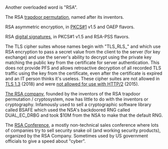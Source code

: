 Another overloaded word is "RSA".

The RSA [trapdoor permutation](https://en.wikipedia.org/wiki/Trapdoor_function),
named after its inventors.

RSA asymmetric encryption, in [PKCS#1](https://en.wikipedia.org/wiki/PKCS_1)
v1.5 and OAEP flavors.

RSA [digital signatures](./bookmark_digital_signatures_are_not_encryption.md),
in PKCS#1 v1.5 and RSA-PSS flavors.

The TLS cipher suites whose names begin with "TLS_RLS_"
and which use RSA encryption to pass a secret value
from the client to the server (for key exchange)
and use the server's ability to decrypt using
the private key matching the public key from the certificate
for server authentication. This does not provide PFS and
allows retroactive decryption of all recorded TLS traffic
using the key from the certificate, even after the certificate
is expired and an IT person thinks it's useless. These
cipher suites are not allowed in
[TLS 1.3](https://tools.ietf.org/html/rfc8446) (2018)
and were
[not allowed for use with HTTP/2](https://tools.ietf.org/html/rfc7540#appendix-A)
(2015).

[The RSA company](https://en.wikipedia.org/wiki/RSA_Security),
founded by the inventors of the RSA
trapdoor permutation / cryptosystem, now has little
to do with the inventors or cryptography.
Infamously used to sell a cryptographic software library
called BSAFE which used the NSA's backdoored RNG called
DUAL_EC_DRBG and took $10M from the NSA to make that
the default RNG.

The [RSA Conference](https://en.wikipedia.org/wiki/RSA_Conference),
a mostly non-technical
sales conference where lots of companies try to sell security
snake oil (and working security products), organized by
the RSA Company. Sometimes used by US government officials to
give a speed about "cyber".
